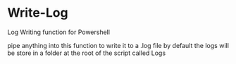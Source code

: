 # Write-Log
Log Writing function for Powershell

pipe anything into this function to write it to a .log file
by default the logs will be store in a folder at the root of the script called Logs

